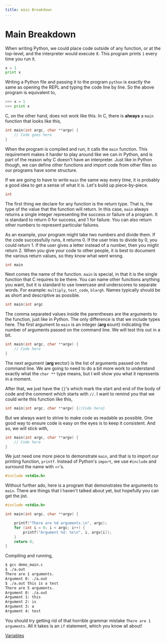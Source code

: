 ```yaml
---
title: main Breakdown
...
```


# Main Breakdown

When writing Python, we could place code outside of any function, or at the
top-level, and the interpreter would execute it.  This program prints `1` every
time you run it.

```python
x = 1
print x
```

Writing a Python file and passing it to the program `python` is exactly the
same as opening the REPL and typing the code line by line. So the above
program is equivalent to,

```python
>>> x = 1
>>> print x
```

C, on the other hand, does not work like this. In C, there is **always** a
`main` function that looks like this,

```c
int main(int argc, char **argv) {
    // Code goes here
}
```

When the program is compiled and run, it calls the `main` function. This
requirement makes it harder to play around like we can in Python, and is part
of the reason why C doesn't have an interpreter. Just like in Python though, we
can define other functions and import code from other files so our programs have
some structure.

If we are going to have to write `main` the same way every time, it is probably
a good idea to get a sense of what it is. Let's build up piece-by-piece.

```c
int
```

The first thing we declare for any function is the return type. That is, the
type of the value that the function will return. In this case, `main` always
returns a single integer representing the success or failure of a program. It
is standard to return 0 for success, and 1 for failure. You can also return
other numbers to represent particular failures.

As an example, your program might take two numbers and divide them. If the
code successfully runs, it returns 0. If the user tries to divide by 0, you
could return 1. If the user gives a letter instead of a number, then you
might return 2. When you give your code to other people, it is best to document
the various return values, so they know what went wrong.

```c
int main
```

Next comes the name of the function. `main` is special, in that it is the
single function that C requires to be there. You can name other functions
anything you want, but it is standard to use lowercase and underscores to
separate words. For example: `multiply`, `test_code`, `blargh`. Names typically
should be as short and descriptive as possible.

```c
int main(int argc
```

The comma separated values inside the parentheses are the arguments to the
function, just like in Python. The only difference is that we include types
here. The first argument to `main` is an integer (**arg c**ount) indicating the
number of arguments passed on the command line. We will test this out in a bit.

```c
int main(int argc, char **argv) {
    // Code here
}
```

The next argument (**arg v**ector) is the list of arguments passed on the
command line. We are going to need to do a bit more work to understand exactly
what the `char **` type means, but I will show you what it represents in a
moment.

After that, we just have the `{}`'s which mark the start and end of the body
of code and the comment which starts with `//`. I want to remind you that we
could write this function like this,

```c
int main(int argc, char **argv) {//Code here}
```

But we always want to strive to make code as readable as possible. One good way
to ensure code is easy on the eyes is to keep it consistent. And so, we will
stick with,

```c
int main(int argc, char **argv) {
    // Code here
}
```

We just need one more piece to demonstrate `main`, and that is to import our
printing function, `printf`. Instead of Python's `import`, we use `#include`
and surround the name with `<>`'s.

```c
#include <stdio.h>
```

Without further ado, here is a program that demonstrates the arguments to
`main`. There are things that I haven't talked about yet, but hopefully you
can get the jist.

```c
#include <stdio.h>

int main(int argc, char **argv) {

    printf("There are %d arguments.\n", argc);
    for (int i = 0; i < argc; i++) {
        printf("Argument %d: %s\n", i, argv[i]);
    }
    return 0;
}
```

Compiling and running,

```bash
$ gcc demo_main.c
$ ./a.out
There are 1 arguments.
Argument 0: ./a.out
$ ./a.out this is a test
There are 5 arguments.
Argument 0: ./a.out
Argument 1: this
Argument 2: is
Argument 3: a
Argument 4: test
```

You should try getting rid of that horrible grammar mistake `There are 1
arguments`. All it takes is an `if` statement, which you know all about!

[Variables](4-variables.html)

